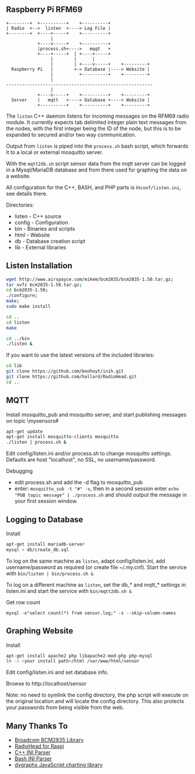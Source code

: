 ## Raspberry Pi RFM69 

```
+--------+  +----------+    +----------+
| Radio  +-->  listen  +----> Log File |
+--------+  +----+-----+    +----------+
                 |                
            +----v-----+    +----------+
            |process.sh+---->   mqqt   +
            +----+-----+  | +----+-----+
                 |        |      |
                 |        | +----v-----+    +---------+
  Raspberry Pi   |        +-> Database |----> Website |
                 |          +----------+    +---------+
                 |
--------------------------------------------------------
                 |
            +----v-----+    +----------+    +---------+
  Server    |   mqtt   +----> Database +----> Website |
            +----------+    +----------+    +---------+
```

The ```listen``` C++ daemon listens for incoming messages on the RFM69 radio module. It currently expects tab delimited integer plain text messages from the nodes, with the first integer being the ID of the node, but this is to be expanded to secured and/or two way communication. 

Output from ```listen``` is piped into the ```process.sh``` bash script, which forwards it to a local or external mosquitto server.

With the ```mqtt2db.sh``` script sensor data from the mqtt server can be logged in a Mysql/MariaDB database and from there used for graphing the data on a website.

All configuration for the C++, BASH, and PHP parts is in```conf/listen.ini```, see details there.

Directories:
 - listen - C++ source
 - config - Configuration
 - bin - Binaries and scripts
 - html - Website
 - db - Database creation script
 - lib - External libraries

## Listen Installation

```sh
wget http://www.airspayce.com/mikem/bcm2835/bcm2835-1.50.tar.gz;
tar xvfz bcm2835-1.50.tar.gz;
cd bcm2835-1.50;
./configure;
make;
sudo make install

cd ..
cd listen
make

cd ../bin
./listen &
```

If you want to use the latest versions of the included libraries:
```sh
cd lib
git clone https://github.com/benhoyt/inih.git
git clone https://github.com/hallard/RadioHead.git
cd ..
```

## MQTT

Install mosquitto_pub and mosquitto server, and start publishing messages on topic \mysensors\#

```sh
apt-get update
apt-get install mosquitto-clients mosquitto
./listen | process.sh &
```

Edit config/listen.ini and/or process.sh to change mosquitto settings. Defaults are host "localhost", no SSL, no username/password.

Debugging

 - edit process.sh and add the -d flag to mosquitto_pub
 - enter: ```mosquitto_sub -t "#" -v```, then in a second session enter ```echo "PUB topic message" | ./process.sh``` and should output the message in your first session window. 

## Logging to Database

Install
```sh
apt-get install mariadb-server
mysql < db/create_db.sql
```

To log on the same machine as ```listen```, adapt config/listen.ini, add username/password as required (or create file ~/.my.cnf). Start the service with ```bin/listen | bin/process.sh &```

To log on a different machine as ```listen```, set the db_* and mqtt_* settings in listen.ini and start the service with ```bin/mqtt2db.sh &``` 

Get row count
```
mysql -e"select count(*) from sensor.log;" -s --skip-column-names
```

## Graphing Website

Install
```sh
apt-get install apache2 php libapache2-mod-php php-mysql
ln -s <your install path>/html /var/www/html/sensor
```
Edit config/listen.ini and set database info.

Browse to http://localhost/sensor 

Note: no need to symlink the config directory, the php script will execute on the original location and will locate the config directory. This also protects your passwords from being visible from the web.

## Many Thanks To

 - [Broadcom BCM2835 Library](http://www.airspayce.com/mikem/bcm2835/)
 - [RadioHead for Raspi](https://github.com/hallard/RadioHead)
 - [C++ INI Parser](https://github.com/benhoyt/inih)
 - [Bash INI Parser](https://github.com/rudimeier/bash_ini_parser)
 - [dygraphs JavaScript charting library](http://dygraphs.com)

